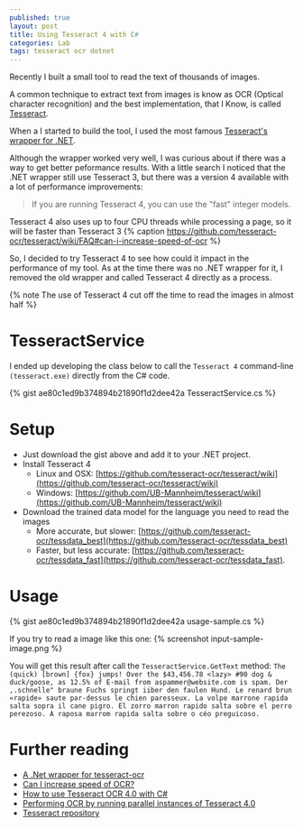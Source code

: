 ```yaml
---
published: true
layout: post
title: Using Tesseract 4 with C#
categories: Lab
tags: tesseract ocr dotnet
---
```


Recently I built a small tool to read the text of thousands of images.

A common technique to extract text from images is know as OCR (Optical character recognition) and the best implementation, that I Know, is called [Tesseract](https://github.com/tesseract-ocr/tesseract).

When a I started to build the tool, I used the most famous [Tesseract's wrapper for .NET](https://github.com/charlesw/tesseract). 

Although the wrapper worked very well, I was curious about if there was a way to get better peformance results. With a little search I noticed that the .NET wrapper still use Tesseract 3, but there was a version 4 available with a lot of performance improvements:

> If you are running Tesseract 4, you can use the "fast" integer models.
>
Tesseract 4 also uses up to four CPU threads while processing a page, so it will be faster than Tesseract 3 
{% caption https://github.com/tesseract-ocr/tesseract/wiki/FAQ#can-i-increase-speed-of-ocr %} 

So, I decided to try Tesseract 4 to see how could it impact in the performance of my tool. As at the time there was no .NET wrapper for it, I removed the old wrapper and called Tesseract 4 directly as a process.

{% note The use of Tesseract 4 cut off the time to read the images in almost half %}


# TesseractService
I ended up developing the class below to call the `Tesseract 4` command-line `(tesseract.exe)` directly from the C# code. 

{% gist ae80c1ed9b374894b21890f1d2dee42a TesseractService.cs %}
 
# Setup
* Just download the gist above and add it to your .NET project.
* Install Tesseract 4
   * Linux and OSX: [https://github.com/tesseract-ocr/tesseract/wiki](https://github.com/tesseract-ocr/tesseract/wiki)
   * Windows: [https://github.com/UB-Mannheim/tesseract/wiki](https://github.com/UB-Mannheim/tesseract/wiki) 
* Download the trained data model for the language you need to read the images
   * More accurate, but slower: [https://github.com/tesseract-ocr/tessdata_best](https://github.com/tesseract-ocr/tessdata_best)
   * Faster, but less accurate: [https://github.com/tesseract-ocr/tessdata_fast](https://github.com/tesseract-ocr/tessdata_fast).

# Usage
{% gist ae80c1ed9b374894b21890f1d2dee42a usage-sample.cs %}

If you try to read a image like this one:
{% screenshot input-sample-image.png %}

You will get this result after call the `TesseractService.GetText` method:
`The (quick) [brown] {fox} jumps!
Over the $43,456.78 <lazy> #90 dog
& duck/goose, as 12.5% of E-mail
from aspammer@website.com is spam.
Der ,.schnelle" braune Fuchs springt
iiber den faulen Hund. Le renard brun
«rapide» saute par-dessus le chien
paresseux. La volpe marrone rapida
salta sopra il cane pigro. El zorro
marron rapido salta sobre el perro
perezoso. A raposa marrom rapida
salta sobre o céo preguicoso.`

# Further reading
* [A .Net wrapper for tesseract-ocr](https://github.com/charlesw/tesseract)
* [Can I increase speed of OCR?](https://github.com/tesseract-ocr/tesseract/wiki/FAQ#can-i-increase-speed-of-ocr)
* [How to use Tesseract OCR 4.0 with C#](https://github.com/doxakis/How-to-use-tesseract-ocr-4.0-with-csharp)
* [Performing OCR by running parallel instances of Tesseract 4.0](https://appliedmachinelearning.blog/2018/06/30/performing-ocr-by-running-parallel-instances-of-tesseract-4-0-python/)
* [Tesseract repository](https://github.com/tesseract-ocr/tesseract)

